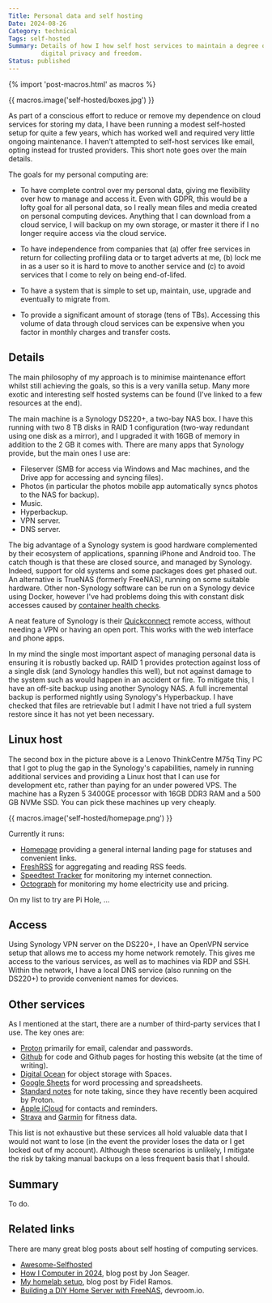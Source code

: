 ```yaml
---
Title: Personal data and self hosting
Date: 2024-08-26
Category: technical
Tags: self-hosted
Summary: Details of how I how self host services to maintain a degree of
         digital privacy and freedom.
Status: published
---
```


{% import 'post-macros.html' as macros %}

{{ macros.image('self-hosted/boxes.jpg') }}

As part of a conscious effort to reduce or remove my dependence on cloud
services for storing my data, I have been running a modest self-hosted setup
for quite a few years, which has worked well and required very little ongoing
maintenance. I haven’t attempted to self-host services like email, opting
instead for trusted providers. This short note goes over the main details.

The goals for my personal computing are:

- To have complete control over my personal data, giving me flexibility over
  how to manage and access it. Even with GDPR, this would be a lofty goal for
  all personal data, so I really mean files and media created on personal
  computing devices. Anything that I can download from a cloud service, I will
  backup on my own storage, or master it there if I no longer require access via
  the cloud service.

- To have independence from companies that (a) offer free services in return
  for collecting profiling data or to target adverts at me, (b) lock me in as a
  user so it is hard to move to another service and (c) to avoid services that I
  come to rely on being end-of-lifed.

- To have a system that is simple to set up, maintain, use, upgrade and
  eventually to migrate from.

- To provide a significant amount of storage (tens of TBs). Accessing this
  volume of data through cloud services can be expensive when you factor in
  monthly charges and transfer costs.


## Details

The main philosophy of my approach is to minimise maintenance effort whilst
still achieving the goals, so this is a very vanilla setup. Many more exotic
and interesting self hosted systems can be found (I’ve linked to a few
resources at the end).

The main machine is a Synology DS220+, a two-bay NAS box. I have this running
with two 8 TB disks in RAID 1 configuration (two-way redundant using one disk
as a mirror), and I upgraded it with 16GB of memory in addition to the 2 GB it
comes with. There are many apps that Synology provide, but the main ones I use
are:

- Fileserver (SMB for access via Windows and Mac machines, and the Drive app for accessing and syncing files).
- Photos (in particular the photos mobile app automatically syncs photos to the NAS for backup).
- Music.
- Hyperbackup.
- VPN server.
- DNS server.

The big advantage of a Synology system is good hardware complemented by their
ecosystem of applications, spanning iPhone and Android too. The catch though is
that these are closed source, and managed by Synology. Indeed, support for old
systems and some packages does get phased out. An alternative is TrueNAS
(formerly FreeNAS), running on some suitable hardware. Other non-Synology
software can be run on a Synology device using Docker, however I've had
problems doing this with constant disk accesses caused by [container health
checks](https://www.reddit.com/r/synology/comments/xpn5rh/docker_constant_hdd_readwrite).

A neat feature of Synology is their [Quickconnect](https://quickconnect.to)
remote access, without needing a VPN or having an open port. This works with
the web interface and phone apps.

In my mind the single most important aspect of managing personal data is
ensuring it is robustly backed up. RAID 1 provides protection against loss of a
single disk (and Synology handles this well), but not against damage to the
system such as would happen in an accident or fire. To mitigate this, I
have an off-site backup using another Synology NAS. A full incremental backup
is performed nightly using Synology's Hyperbackup. I have checked that files
are retrievable but I admit I have not tried a full system restore since it has
not yet been necessary.

## Linux host

The second box in the picture above is a Lenovo ThinkCentre M75q Tiny PC that I
got to plug the gap in the Synology's capabilities, namely in running
additional services and providing a Linux host that I can use for development
etc, rather than paying for an under powered VPS. The machine has a Ryzen 5
3400GE processor with 16GB DDR3 RAM  and a 500 GB NVMe SSD. You can pick these
machines up very cheaply.

{{ macros.image('self-hosted/homepage.png') }}

Currently it runs:

- [Homepage](https://gethomepage.dev) providing a general internal landing page for statuses and convenient links.
- [FreshRSS](https://freshrss.org) for aggregating and reading RSS feeds.
- [Speedtest Tracker](https://speedtest-tracker.dev) for monitoring my internet connection.
- [Octograph](https://github.com/Yanson/octograph) for monitoring my home electricity use and pricing.

On my list to try are Pi Hole, …


## Access

Using Synology VPN server on the DS220+, I have an OpenVPN service setup that
allows me to access my home network remotely. This gives me access to the
various services, as well as to machines via RDP and SSH. Within the network, I
have a local DNS service (also running on the DS220+) to provide convenient
names for devices.


## Other services

As I mentioned at the start, there are a number of third-party services that I
use. The key ones are:

- [Proton](https://proton.me) primarily for email, calendar and passwords.
- [Github](https://github.com) for code and Github pages for hosting this website (at the time of writing).
- [Digital Ocean](https://www.digitalocean.com) for object storage with Spaces.
- [Google Sheets](https://docs.google.com) for word processing and spreadsheets.
- [Standard notes](https://standardnotes.com) for note taking, since they have
  recently been acquired by Proton.
- [Apple iCloud](https://www.icloud.com) for contacts and reminders.
- [Strava](https://www.strava.com) and [Garmin](https://connect.garmin.com) for fitness data.

This list is not exhaustive but these services all hold valuable data that I
would not want to lose (in the event the provider loses the data or I get
locked out of my account). Although these scenarios is unlikely, I mitigate the
risk by taking manual backups on a less frequent basis that I should.


## Summary

To do.


## Related links

There are many great blog posts about self hosting of computing services.

- [Awesome-Selfhosted](https://awesome-selfhosted.net)
- [How I Computer in 2024](https://jnsgr.uk/2024/07/how-i-computer-in-2024), blog post by Jon Seager.
- [My homelab setup](https://blog.fidelramos.net/software/homelab), blog post by Fidel Ramos.
- [Building a DIY Home Server with FreeNAS](https://www.devroom.io/2020/02/28/building-a-diy-home-server-with-freenas), devroom.io.
